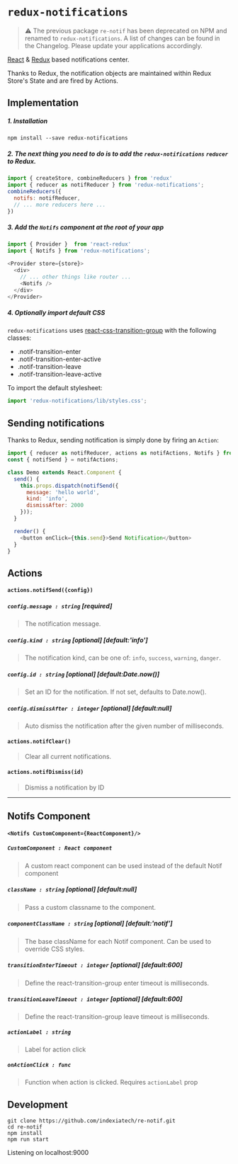 # `redux-notifications`

> :warning: The previous package `re-notif` has been deprecated on NPM and renamed to `redux-notifications`. A list of changes can be found in the Changelog. Please update your applications accordingly.

[React](https://github.com/facebook/react) & [Redux](https://github.com/rackt/redux) based notifications center.

Thanks to Redux, the notification objects are maintained within Redux Store's State and are fired by Actions.

## Implementation

##### 1. Installation

`npm install --save redux-notifications`

##### 2. The next thing you need to do is to add the `redux-notifications` `reducer` to Redux.
```js
import { createStore, combineReducers } from 'redux'
import { reducer as notifReducer } from 'redux-notifications';
combineReducers({
  notifs: notifReducer,
  // ... more reducers here ...
})
```

##### 3. Add the `Notifs` component at the root of your app
```js
import { Provider }  from 'react-redux'
import { Notifs } from 'redux-notifications';

<Provider store={store}>
  <div>
    // ... other things like router ...
    <Notifs />
  </div>
</Provider>
```

##### 4. Optionally import default CSS
`redux-notifications` uses [react-css-transition-group](https://facebook.github.io/react/docs/animation.html#high-level-api-reactcsstransitiongroup) with the following classes:
- .notif-transition-enter
- .notif-transition-enter-active
- .notif-transition-leave
- .notif-transition-leave-active

To import the default stylesheet:
```js
import 'redux-notifications/lib/styles.css';
```

## Sending notifications

Thanks to Redux, sending notification is simply done by firing an `Action`:

``` javascript
import { reducer as notifReducer, actions as notifActions, Notifs } from 'redux-notifications';
const { notifSend } = notifActions;

class Demo extends React.Component {
  send() {
    this.props.dispatch(notifSend({
      message: 'hello world',
      kind: 'info',
      dismissAfter: 2000
    }));
  }

  render() {
    <button onClick={this.send}>Send Notification</button>
  }
}
```

## Actions

#### `actions.notifSend({config})`

##### `config.message : string` [required]
> The notification message.

##### `config.kind : string` [optional] [default:'info']
> The notification kind, can be one of: `info`, `success`, `warning`, `danger`.

##### `config.id : string` [optional] [default:Date.now()]
> Set an ID for the notification. If not set, defaults to Date.now().

##### `config.dismissAfter : integer` [optional] [default:null]
> Auto dismiss the notification after the given number of milliseconds.

#### `actions.notifClear()`
> Clear all current notifications.

#### `actions.notifDismiss(id)`
> Dismiss a notification by ID

---

## Notifs Component

#### `<Notifs CustomComponent={ReactComponent}/>`

##### `CustomComponent : React component`
> A custom react component can be used instead of the default Notif component

##### `className : string` [optional] [default:null]
> Pass a custom classname to the <Notifs /> component.

##### `componentClassName : string` [optional] [default:'notif']
> The base className for each Notif component. Can be used to override CSS styles.

##### `transitionEnterTimeout : integer` [optional] [default:600]
> Define the react-transition-group enter timeout is milliseconds.

##### `transitionLeaveTimeout : integer` [optional] [default:600]
> Define the react-transition-group leave timeout is milliseconds.

##### `actionLabel : string`
> Label for action click

##### `onActionClick : func`
> Function when action is clicked. Requires `actionLabel` prop

## Development

```
git clone https://github.com/indexiatech/re-notif.git
cd re-notif
npm install
npm run start
```
Listening on localhost:9000
